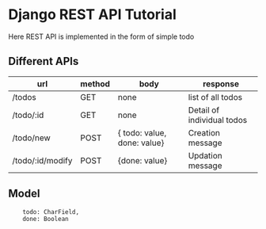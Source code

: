 # Django REST API Tutorial
Here REST API is implemented in the form of simple todo
## Different APIs
| url              | method | body                        | response                   |
|------------------|--------|-----------------------------|----------------------------|
| /todos           | GET    | none                        | list of all todos          |
| /todo/:id        | GET    | none                        | Detail of individual todos |
| /todo/new        | POST   | { todo: value, done: value} | Creation message           |
| /todo/:id/modify | POST   | {done: value}               | Updation message           |

## Model
```
    todo: CharField,
    done: Boolean
```